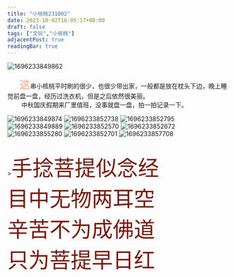 ```yaml
---
title: "小核桃231002"
date: 2023-10-02T16:05:17+08:00
draft: false
tags: ["文玩","小核桃"]
adjacentPost: true
readingBar: true
---
```

![1696233849862](https://cdn.jsdelivr.net/gh/tosspi/picx-images-hosting@master/1696233849862.jpg)

&emsp;&emsp;<font size=5 color=#ffa07a>这</font>串小核桃平时刷的很少，也很少带出家，一般都是放在枕头下边，晚上睡觉前盘一盘，经历过洗衣机，但是之后依然很美丽。<br>
&emsp;&emsp; 中秋国庆假期来厂里值班，没事就盘一盘，拍一拍记录一下。<br>

![1696233849874](https://cdn.jsdelivr.net/gh/tosspi/picx-images-hosting@master/1696233849874.jpg)
![1696233852738](https://cdn.jsdelivr.net/gh/tosspi/picx-images-hosting@master/1696233852738.jpg)
![1696233852795](https://cdn.jsdelivr.net/gh/tosspi/picx-images-hosting@master/1696233852795.jpg)
![1696233849889](https://cdn.jsdelivr.net/gh/tosspi/picx-images-hosting@master/1696233849889.jpg)
![1696233852570](https://cdn.jsdelivr.net/gh/tosspi/picx-images-hosting@master/1696233852570.jpg)
![1696233852672](https://cdn.jsdelivr.net/gh/tosspi/picx-images-hosting@master/1696233852672.jpg)
![1696233855280](https://cdn.jsdelivr.net/gh/tosspi/picx-images-hosting@master/1696233855280.jpg)
![1696233852701](https://cdn.jsdelivr.net/gh/tosspi/picx-images-hosting@master/1696233852701.jpg)
![1696233857708](https://cdn.jsdelivr.net/gh/tosspi/picx-images-hosting@master/1696233857708.jpg)



<br>
><font size=9 color=#7a1b0c>手捻菩提似念经<br>
目中无物两耳空<br>
辛苦不为成佛道<br>
只为菩提早日红</font>